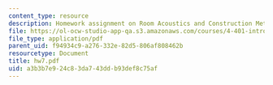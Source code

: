 ```yaml
---
content_type: resource
description: Homework assignment on Room Acoustics and Construction Methods.
file: https://ol-ocw-studio-app-qa.s3.amazonaws.com/courses/4-401-introduction-to-building-technology-spring-2006/a3b3b7e924c83da743ddb93def8c75af_hw7.pdf
file_type: application/pdf
parent_uid: f94934c9-a276-332e-82d5-806af808462b
resourcetype: Document
title: hw7.pdf
uid: a3b3b7e9-24c8-3da7-43dd-b93def8c75af
---
```

